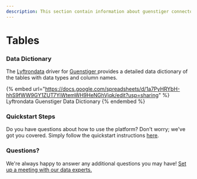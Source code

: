 ```yaml
---
description: This section contain information about guenstiger connector tables information
---
```


# Tables

### Data Dictionary

The [Lyftrondata](https://www.lyftrondata.com/) driver for [Guenstiger](https://www.lyftrondata.com/integration/guenstiger/)[ ](https://www.lyftrondata.com/integration/guenstiger/)provides a detailed data dictionary of the tables with data types and column names.

{% embed url="https://docs.google.com/spreadsheets/d/1a7PyHRYbH-hhS9fWW9GY1ZUT7YiWtemWH9HeNGhVjqk/edit?usp=sharing" %}
Lyftrondata Guenstiger Data Dictionary
{% endembed %}

### Quickstart Steps

Do you have questions about how to use the platform? Don't worry; we've got you covered. Simply follow the quickstart instructions [here](../../../../quickstart-steps.md).

### Questions? <a href="#questions" id="questions"></a>

We're always happy to answer any additional questions you may have! [Set up a meeting with our data experts.](https://www.lyftrondata.com/book-a-meeting/)

